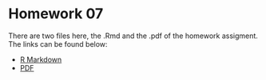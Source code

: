 # Homework 07

There are two files here, the .Rmd and the .pdf of the homework assigment. The links can be found below:
* [R Markdown](https://github.com/Mathnstein/STAT545-hw-griffith-cody/blob/master/HW06/Hw07.Rmd)
* [PDF](https://github.com/Mathnstein/STAT545-hw-griffith-cody/blob/master/HW06/Hw07.pdf)
